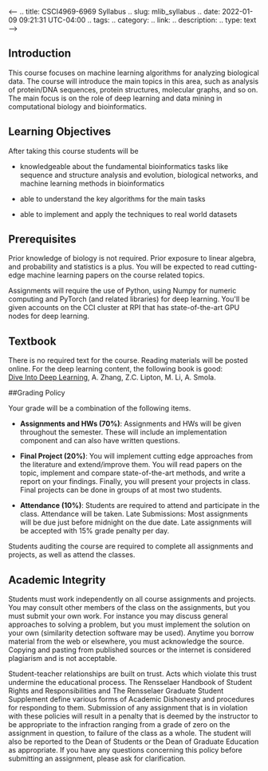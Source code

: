 <--
.. title: CSCI4969-6969 Syllabus 
.. slug: mlib_syllabus
.. date: 2022-01-09 09:21:31 UTC-04:00
.. tags: 
.. category: 
.. link: 
.. description: 
.. type: text
-->

## Introduction

This course focuses on machine learning algorithms for analyzing
biological data. The course will introduce the main topics in this area,
such as analysis of protein/DNA sequences, protein structures, molecular graphs, 
and so on. The main focus is on the role of deep learning and data
mining in computational biology and bioinformatics.

## Learning Objectives

After taking this course students will be

* knowledgeable about the fundamental bioinformatics tasks like sequence
  and structure analysis and evolution, biological networks, and machine
  learning methods in bioinformatics

* able to understand the key algorithms for the main tasks

* able to implement and apply the techniques to real world datasets

## Prerequisites

Prior knowledge of biology is not required. Prior exposure to linear
algebra, and probability and statistics is a plus. You will be expected
to read cutting-edge machine learning papers on the course related
topics.

Assignments will require the use of Python, using Numpy for numeric
computing and PyTorch (and related libraries) for deep learning. You'll be
given accounts on the CCI cluster at RPI that has state-of-the-art GPU nodes
for deep learning.

## Textbook

There is no required text for the course. Reading materials will be posted online.
For the deep learning content, the following book is good:  
[Dive Into Deep Learning](https://d2l.ai/), A. Zhang, Z.C. Lipton, M. Li, A.
Smola.

##Grading Policy

Your grade will be a combination of the following items. 

* **Assignments and HWs (70%)**: Assignments and HWs will be given
  throughout the semester. These will include an implementation
  component and can also have written questions.

* **Final Project (20%)**: You will implement cutting edge approaches
  from the literature and extend/improve them. You will read papers on
  the topic, implement and compare state-of-the-art methods, and write a
  report on your findings. Finally, you will present your projects in
  class. Final projects can be done in groups of at most two students.

* **Attendance (10%)**: Students are required to attend and participate
  in the class. Attendance will be taken. Late Submissions: Most assignments
  will be due just before midnight on the due date. Late assignments will be
  accepted with 15% grade penalty per day.

Students auditing the course are required to complete all assignments and
projects, as well as attend the classes.

## Academic Integrity

Students must work independently on all course assignments and projects. You
may consult other members of the class on the assignments, but you must
submit your own work. For instance you may discuss general approaches to
solving a problem, but you must implement the solution on your own
(similarity detection software may be used). Anytime you borrow material
from the web or elsewhere, you must acknowledge the source. Copying and
pasting from published sources or the internet is considered plagiarism and
is not acceptable.

Student-teacher relationships are built on trust. Acts which violate this
trust undermine the educational process. The Rensselaer Handbook of Student
Rights and Responsibilities and The Rensselaer Graduate Student Supplement
define various forms of Academic Dishonesty and procedures for responding to
them. Submission of any assignment that is in violation with these policies
will result in a penalty that is deemed by the instructor to be appropriate
to the infraction ranging from a grade of zero on the assignment in
question, to failure of the class as a whole. The student will also be
reported to the Dean of Students or the Dean of Graduate Education as
appropriate. If you have any questions concerning this policy before
submitting an assignment, please ask for clarification.
